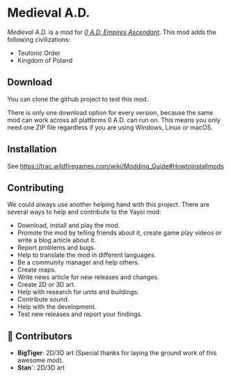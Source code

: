 # Medieval A.D.

*Medieval A.D.* is a mod for [*0 A.D. Empires Ascendant*](https://play0ad.com/). This mod adds the following civilizations:

- Teutonic Order
- Kingdom of Poland

## Download

You can clone the github project to test this mod.

There is only one download option for every version, because the same mod can work across all platforms 0 A.D. can run on. This means you only need one ZIP file regardless if you are using Windows, Linux or macOS.

## Installation

See https://trac.wildfiregames.com/wiki/Modding_Guide#Howtoinstallmods

## Contributing

We could always use another helping hand with this project. There are several ways to help and contribute to the Yayoi mod:

- Download, install and play the mod.
- Promote the mod by telling friends about it, create game play videos or write a blog article about it.
- Report problems and bugs.
- Help to translate the mod in different languages.
- Be a community manager and help others.
- Create maps.
- Write news article for new releases and changes.
- Create 2D or 3D art.
- Help with research for units and buildings.
- Contribute sound.
- Help with the development.
- Test new releases and report your findings.

## 🤝 Contributors

- **BigTiger**:    2D/3D art (Special thanks for laying the ground work of this awesome mod).
- **Stan`**:       2D/3D art
